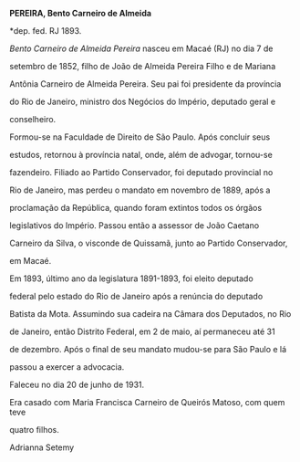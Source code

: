 **PEREIRA, Bento Carneiro de Almeida**



\*dep. fed. RJ 1893.



*Bento Carneiro de Almeida Pereira* nasceu em Macaé (RJ) no dia 7 de

setembro de 1852, filho de João de Almeida Pereira Filho e de Mariana

Antônia Carneiro de Almeida Pereira. Seu pai foi presidente da província

do Rio de Janeiro, ministro dos Negócios do Império, deputado geral e

conselheiro.



Formou-se na Faculdade de Direito de São Paulo. Após concluir seus

estudos, retornou à província natal, onde, além de advogar, tornou-se

fazendeiro. Filiado ao Partido Conservador, foi deputado provincial no

Rio de Janeiro, mas perdeu o mandato em novembro de 1889, após a

proclamação da República, quando foram extintos todos os órgãos

legislativos do Império. Passou então a assessor de João Caetano

Carneiro da Silva, o visconde de Quissamã, junto ao Partido Conservador,

em Macaé.



Em 1893, último ano da legislatura 1891-1893, foi eleito deputado

federal pelo estado do Rio de Janeiro após a renúncia do deputado

Batista da Mota. Assumindo sua cadeira na Câmara dos Deputados, no Rio

de Janeiro, então Distrito Federal, em 2 de maio, aí permaneceu até 31

de dezembro. Após o final de seu mandato mudou-se para São Paulo e lá

passou a exercer a advocacia.



Faleceu no dia 20 de junho de 1931.



Era casado com Maria Francisca Carneiro de Queirós Matoso, com quem teve

quatro filhos.



Adrianna Setemy



